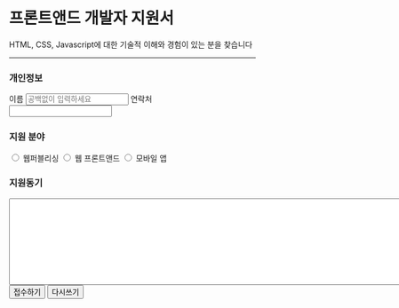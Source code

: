 <!DOCTYPE html>
<html lang="en">

<head>
  <meta charset="UTF-8">
  <meta name="viewport" content="width=device-width, initial-scale=1.0">
  <title>Document</title>
</head>

<body>
  <div style=" margin: 30px;">
    <h1>프론트앤드 개발자 지원서</h1>
    <p>HTML, CSS, Javascript에 대한 기술적 이해와 경험이 있는 분을 찾습니다</p>
    <hr>
    <div>
      <h3>개인정보</h3>
      <label for="name">이름</label>
      <input type="text" name="" id="name" placeholder="공백없이 입력하세요">
      <label for="phone">연락처</label>
      <input type="text" name="" id="phone">
    </div>
    <div>
      <h3>지원 분야</h3>
      <input type="radio" id="web" name="type" value="web">
      <label for="web">웹퍼블리싱</label>
      <input type="radio" id="front" name="type" value="front">
      <label for="front">웹 프론트앤드</label>
      <input type="radio" id="mo" name="type" value="mo">
      <label for="mo">모바일 앱</label>
    </div>
    <div>
      <h3>지원동기</h3>
      <textarea name="" id="" cols="100" rows="10"></textarea>
      <br>
      <input type="submit" value="접수하기">
      <input type="reset" value="다시쓰기">
    </div>
  </div>
</body>

</html>
